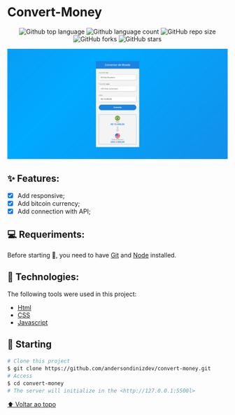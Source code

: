 # Convert-Money

<!---Esses são exemplos. Veja https://shields.io para outras pessoas ou para personalizar este conjunto de escudos. Você pode querer incluir dependências, status do projeto e informações de licença aqui--->

<p align="center">
  <img alt="Github top language" src="https://img.shields.io/github/languages/top/andersondinizdev/convert-money?style=for-the-badge">
  
  <img alt="Github language count" src="https://img.shields.io/github/languages/count/andersondinizdev/convert-money?style=for-the-badge">
  
  <img alt="GitHub repo size" src="https://img.shields.io/github/repo-size/andersondinizdev/convert-money?style=for-the-badge">

  <img alt="GitHub forks" src="https://img.shields.io/github/forks/andersondinizdev/convert-money?style=for-the-badge">
    
  <img alt="GitHub stars" src="https://img.shields.io/github/stars/andersondinizdev/convert-money?style=for-the-badge"/> 

</p>

<p align="center">
<img src="https://raw.githubusercontent.com/AndersonDinizDev/projects-thumbnail/master/convert-money.png" alt="exemplo imagem"/>
 </p>

## ✨ Features:

- [x] Add responsive;
- [x] Add bitcoin currency;
- [x] Add connection with API;

## 💻 Requeriments:

Before starting :checkered_flag:, you need to have [Git](https://git-scm.com) and [Node](https://nodejs.org/en/) installed.

## 🚀 Technologies:

The following tools were used in this project:

- [Html](https://developer.mozilla.org/pt-BR/docs/Web/HTML/Element/html/)  
- [CSS](https://developer.mozilla.org/pt-BR/docs/Web/CSS) 
- [Javascript](https://developer.mozilla.org/pt-BR/docs/Web/JavaScript)

## :checkered_flag: Starting ##

```bash
# Clone this project
$ git clone https://github.com/andersondinizdev/convert-money.git
# Access
$ cd convert-money
# The server will initialize in the <http://127.0.0.1:5500l>
```
[⬆ Voltar ao topo](#convert-money)<br>
